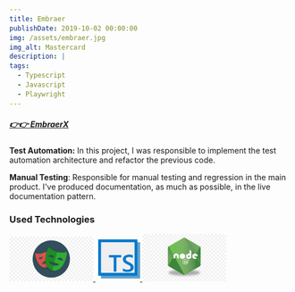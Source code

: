 ```yaml
---
title: Embraer
publishDate: 2019-10-02 00:00:00
img: /assets/embraer.jpg
img_alt: Mastercard
description: |
tags:
  - Typescript
  - Javascript
  - Playwright
---
```


##### [👉👉 EmbraerX](https://embraerx.embraer.com/global/en/)<base target="_blank">

**Test Automation:** In this project, I was responsible to implement the test automation architecture and refactor the previous code.

**Manual Testing**: Responsible for manual testing and regression in the main product. I've produced documentation, as much as possible, in the live documentation pattern.

### Used Technologies ###

<a href="https://playwright.dev/" target="_blank" rel="noreferrer"><img src="./pictures/playwright.jpg" width="150" hight="150" alt="Playwright"/>
<a href="https://www.typescriptlang.org/" target="_blank" rel="noreferrer"><img src="./pictures/typescript.jpg" width="80" hight="80" alt="Typescript"/>
<a href="https://nodejs.dev/en/" target="_blank" rel="noreferrer"><img src="./pictures/node.jpg" width="150" hight="150" alt="Node JS"/>